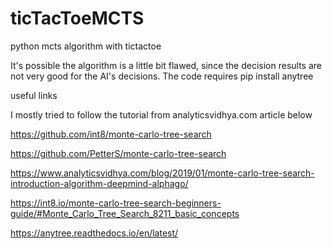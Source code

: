 # ticTacToeMCTS
python mcts algorithm with tictactoe


It's possible the algorithm is a little bit flawed, since the decision results are not very good for the AI's decisions.
The code requires pip install anytree

useful links

I mostly tried to follow the tutorial from analyticsvidhya.com article below

https://github.com/int8/monte-carlo-tree-search

https://github.com/PetterS/monte-carlo-tree-search

https://www.analyticsvidhya.com/blog/2019/01/monte-carlo-tree-search-introduction-algorithm-deepmind-alphago/

https://int8.io/monte-carlo-tree-search-beginners-guide/#Monte_Carlo_Tree_Search_8211_basic_concepts

https://anytree.readthedocs.io/en/latest/
